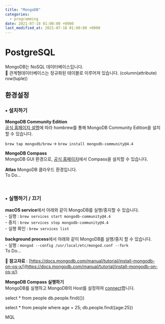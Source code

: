 ```yaml
---
title: "MongoDB"
categories:
  - programming
date: 2021-07-18 01:00:00 +0900
last_modified_at: 2021-07-18 01:00:00 +0900
---
```


# PostgreSQL
MongoDB는 NoSQL 데이터베이스입니다.  
🔎 관계형데이터베이스는 정규화된 테이블로 이루어져 있습니다.
(column(attribute) row(tuple))

## 환경설정
### • 설치하기
**MongoDB Community Edition**  
[공식 홈페이지 설명](https://docs.mongodb.com/manual/tutorial/install-mongodb-on-os-x/)에 따라 hombrew를 통해 MongoDB Community Edition을 설치할 수 있습니다.

`brew tap mongodb/brew` → `brew install mongodb-community@4.4`

**MongoDB Compass**  
MongoDB GUI 환경으로, [공식 홈페이지](https://www.mongodb.com/try/download/compass?jmp=docs)에서 Compass을 설치할 수 있습니다.


**Atlas**
MongoDB 클라우드 환경입니다.  
To Do...

<br>

### • 실행하기 / 끄기
**macOS service**에서 아래와 같이 MongoDB를 실행/중지할 수 있습니다.  
\- 실행 : `brew services start mongodb-community@4.4`  
\- 중지 : `brew services stop mongodb-community@4.4`  
\- 실행 확인 : `brew services list`

**background process**에서 아래와 같이 MongoDB를 실행/중지 할 수 있습니다.  
\- 실행 : `mongod --config /usr/local/etc/mongod.conf --fork`  
To Do...

📔 **참고자료** : [https://docs.mongodb.com/manual/tutorial/install-mongodb-on-os-x/](https://docs.mongodb.com/manual/tutorial/install-mongodb-on-os-x/)

**MongoDB Compass 실행하기**  
MongoDB를 실행하고 MongoDB의 Host를 설정하여 [connect](https://docs.mongodb.com/compass/master/connect/)합니다.

select * from people
db.people.find({})

select * from people where age = 25;
db.people.find({age:25})

MQL